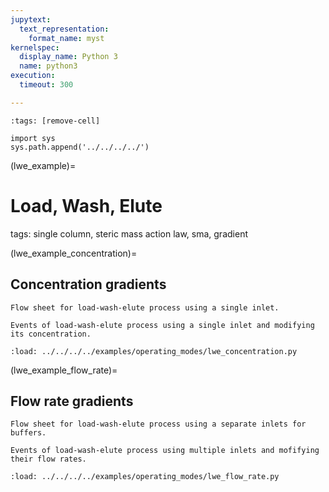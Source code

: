 ```yaml
---
jupytext:
  text_representation:
    format_name: myst
kernelspec:
  display_name: Python 3
  name: python3
execution:
  timeout: 300

---
```


```{code-cell} ipython3
:tags: [remove-cell]

import sys
sys.path.append('../../../../')
```
(lwe_example)=
# Load, Wash, Elute
tags: single column, steric mass action law, sma, gradient

(lwe_example_concentration)=
## Concentration gradients

```{figure} ./figures/lwe_concentration_flow_sheet.svg
Flow sheet for load-wash-elute process using a single inlet.
```

```{figure} ./figures/lwe_concentration_events.svg
Events of load-wash-elute process using a single inlet and modifying its concentration.
```

```{code-cell} ipython3
:load: ../../../../examples/operating_modes/lwe_concentration.py

```

(lwe_example_flow_rate)=
## Flow rate gradients

```{figure} ./figures/lwe_flow_rate_flow_sheet.svg
Flow sheet for load-wash-elute process using a separate inlets for buffers.
```

```{figure} ./figures/lwe_flow_rate_events.svg
Events of load-wash-elute process using multiple inlets and mofifying their flow rates.
```

```{code-cell} ipython3
:load: ../../../../examples/operating_modes/lwe_flow_rate.py
```

